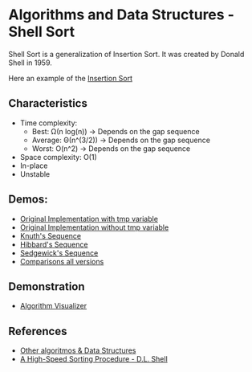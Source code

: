 # Algorithms and Data Structures - Shell Sort

Shell Sort is a generalization of Insertion Sort. It was created by Donald Shell in 1959.

Here an example of the [Insertion Sort](https://github.com/NelsonBN/algorithms-data-structures-insertion-sort)


## Characteristics
- Time complexity:
    - Best: Ω(n log(n)) -> Depends on the gap sequence
    - Average: Θ(n^(3/2)) -> Depends on the gap sequence
    - Worst: O(n^2) -> Depends on the gap sequence
- Space complexity: O(1)
- In-place
- Unstable


## Demos:
- [Original Implementation with tmp variable](./src/with_tmp_variable.py)
- [Original Implementation without tmp variable](./src/without_tmp_variable.py)
- [Knuth's Sequence](./src/knuth.py)
- [Hibbard's Sequence](./src/hibbard.py)
- [Sedgewick's Sequence](./src/sedgewick.py)
- [Comparisons all versions](./src/comparisons.py)


## Demonstration
- [Algorithm Visualizer](https://algorithm-visualizer.org/brute-force/shellsort)


## References
- [Other algoritmos & Data Structures](https://github.com/NelsonBN/algorithms-data-structures)
- [A High-Speed Sorting Procedure - D.L. Shell](https://dl.acm.org/doi/pdf/10.1145/368370.368387)
